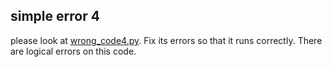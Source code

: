 ## simple error 4

please look at [wrong_code4.py](error-fixing-codes/wrong_code4.py). Fix its errors so that it runs correctly. 
There are logical errors on this code.
